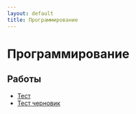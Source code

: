```yaml
---
layout: default
title: Программирование
---
```


# Программирование

## Работы

- [Тест](../works/year-4/Программирование/Программирование%20Тест.%20Величко%20Арсений%20ИВТ%204.pdf)
- [Тест черновик](../works/year-4/Программирование/Программирование%20Тест%20черновик.%20Величко%20Арсений%20ИВТ%204.pdf) 